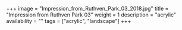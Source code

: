 +++
image = "Impression_from_Ruthven_Park_03_2018.jpg"
title = "Impression from Ruthven Park 03"
weight = 1
description = "acrylic"
availability = ""
tags = ["acrylic", "landscape"]
+++